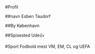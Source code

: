 #Profil

##navn
Esben Taudorf

##By
København

##Spisested
Ude:+1:

#Sport
Fodbold mest VM, EM, CL og UEFA
